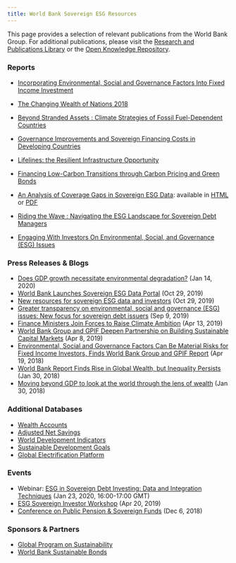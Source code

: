 ```yaml
---
title: World Bank Sovereign ESG Resources
---
```


This page provides a selection of relevant publications from the World Bank Group.
For additional publications, please visit the [Research and Publications Library](https://www.worldbank.org/en/research)
or the [Open Knowledge Repository](https://openknowledge.worldbank.org).

### Reports

* [Incorporating Environmental, Social and Governance Factors Into Fixed Income Investment](http://documents.worldbank.org/curated/en/913961524150628959)
  <!-- (Apr 19, 2018) -->

* [The Changing Wealth of Nations 2018](https://openknowledge.worldbank.org/handle/10986/29001)
  <!-- (Jan 30, 2018) -->

* [Beyond Stranded Assets : Climate Strategies of Fossil Fuel-Dependent Countries](https://www.bookdepository.com/Beyond-Stranded-Assets-Grzegorz-Peszko/9781464813405)
  <!-- (Nov 30, 2019) -->
  
* [Governance Improvements and Sovereign Financing Costs in Developing Countries](http://documents.worldbank.org/curated/en/621451560196188919)
  <!-- (Jun 10, 2019) -->

* [Lifelines: the Resilient Infrastructure Opportunity](https://openknowledge.worldbank.org/handle/10986/31805)
  <!-- (Jun 19, 2019) -->

* [Financing Low-Carbon Transitions through Carbon Pricing and Green Bonds](http://documents.worldbank.org/curated/en/808771566321852359)
  <!-- (Aug 20, 2019) -->

* [An Analysis of Coverage Gaps in Sovereign ESG Data][esg-gaps-html]: available in [HTML][esg-gaps-html] or [PDF][esg-gaps-pdf]
  <!-- (Aug 26, 2020) -->

* [Riding the Wave : Navigating the ESG Landscape for Sovereign Debt Managers](https://openknowledge.worldbank.org/handle/10986/34673)
  <!-- (Oct 22, 2020) -->

* [Engaging With Investors On Environmental, Social, and Governance (ESG) Issues](http://pubdocs.worldbank.org/en/375981604591250621/World-Bank-ESG-Guide-2020-FINAL-11-5-2020)
  <!-- (Nov 5, 2020) -->

### Press Releases & Blogs

* [Does GDP growth necessitate environmental degradation?](https://blogs.worldbank.org/opendata/does-gdp-growth-necessitate-environmental-degradation)
  (Jan 14, 2020)
* [World Bank Launches Sovereign ESG Data Portal](https://www.worldbank.org/en/news/press-release/2019/10/29/world-bank-launches-sovereign-esg-data-portal)
  (Oct 29, 2019)
* [New resources for sovereign ESG data and investors](http://blogs.worldbank.org/opendata/new-resources-sovereign-esg-data-and-investors)
  (Oct 29, 2019)
* [Greater transparency on environmental, social and governance (ESG) issues: New focus for sovereign debt issuers](https://blogs.worldbank.org/voices/greater-transparency-environmental-social-and-governance-esg-issues-new-focus-sovereign-debt)
  (Sep 9, 2019)
* [Finance Ministers Join Forces to Raise Climate Ambition](https://www.worldbank.org/en/news/press-release/2019/04/13/coalition-of-finance-ministers-for-climate-action)
  (Apr 13, 2019)
* [World Bank Group and GPIF Deepen Partnership on Building Sustainable Capital Markets](https://www.worldbank.org/en/news/press-release/2019/04/08/world-bank-group-and-gpif-deepen-partnership-on-building-sustainable-capital-markets)
  (Apr 8, 2019)
* [Environmental, Social and Governance Factors Can Be Material Risks for Fixed Income Investors, Finds World Bank Group and GPIF Report](https://www.worldbank.org/en/news/press-release/2018/04/19/environmental-social-and-governance-factors-can-be-material-risks-for-fixed-income-investors-finds-world-bank-group-and-gpif-report)
  (Apr 19, 2018)
* [World Bank Report Finds Rise in Global Wealth, but Inequality Persists](https://www.worldbank.org/en/news/press-release/2018/01/30/world-bank-report-finds-rise-in-global-wealth-but-inequality-persists)
  (Jan 30, 2018)
* [Moving beyond GDP to look at the world through the lens of wealth](https://www.worldbank.org/en/news/feature/2018/01/30/moving-beyond-gdp-to-look-at-the-world-through-the-lens-of-wealth)
  (Jan 30, 2018)


### Additional Databases

* [Wealth Accounts](https://datacatalog.worldbank.org/dataset/wealth-accounting)
* [Adjusted Net Savings](https://datacatalog.worldbank.org/dataset/adjusted-net-savings)
* [World Development Indicators](https://datacatalog.worldbank.org/dataset/world-development-indicators)
* [Sustainable Development Goals](http://datatopics.worldbank.org/sdgs/)
* [Global Electrification Platform](https://electrifynow.energydata.info)

### Events

* Webinar: [ESG in Sovereign Debt Investing: Data and Integration Techniques](https://www.unpri.org/events/webinar-esg-in-sovereign-debt-investing-data-and-integration-techniques/5181.article)
  (Jan 23, 2020, 16:00-17:00 GMT)
* [ESG Sovereign Investor Workshop](http://www.worldbank.org/en/events/2019/04/10/esg-sovereign-investor-workshop)
  (Apr 20, 2019)
* [Conference on Public Pension & Sovereign Funds](https://www8.gsb.columbia.edu/cjeb/sites/cjeb/files/CJEB-Report_Conference-Pension-Sovereign-Funds_2.08.19%20with%20pictures.pdf)
  (Dec 6, 2018)



### Sponsors & Partners

* [Global Program on Sustainability](https://www.worldbank.org/en/programs/global-program-on-sustainability)
* [World Bank Sustainable Bonds](http://treasury.worldbank.org/en/about/unit/treasury/ibrd/ibrd-sustainable-development-bonds)

[esg-gaps-html]: https://worldbank.github.io/ESG_gaps_research/
[esg-gaps-pdf]:  https://worldbank.github.io/ESG_gaps_research/ESG_gaps_research.pdf
